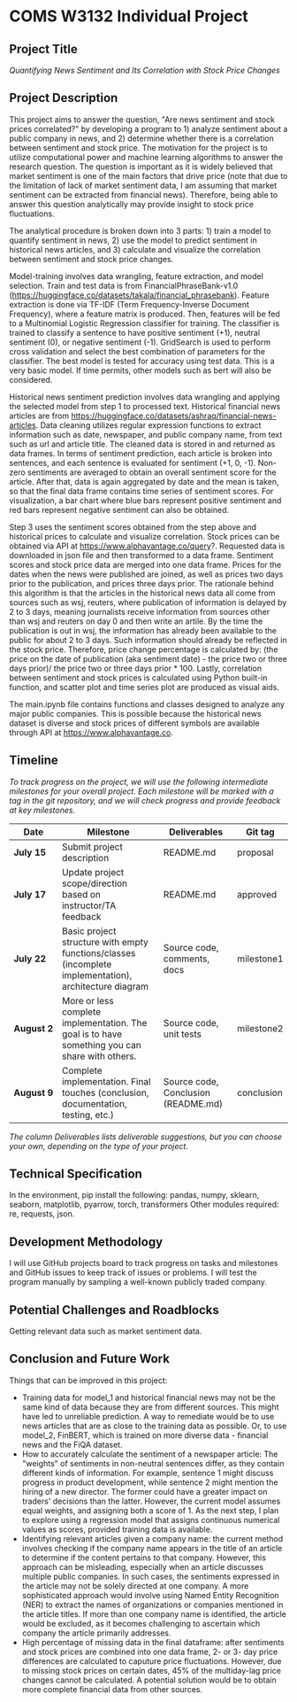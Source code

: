 # COMS W3132 Individual Project

## Project Title
*Quantifying News Sentiment and Its Correlation with Stock Price Changes*

## Project Description
This project aims to answer the question, "Are news sentiment and stock prices correlated?" by developing a program to 1) analyze sentiment about a public company in news, and 2) determine whether there is a correlation between sentiment and stock price. The motivation for the project is to utilize computational power and machine learning algorithms to answer the research question. The question is important as it is widely believed that market sentiment is one of the main factors that drive price (note that due to the limitation of lack of market sentiment data, I am assuming that market sentiment can be extracted from financial news). Therefore, being able to answer this question analytically may provide insight to stock price fluctuations.

The analytical procedure is broken down into 3 parts: 1) train a model to quantify sentiment in news, 2) use the model to predict sentiment in historical news articles, and 3) calculate and visualize the correlation between sentiment and stock price changes.

Model-training involves data wrangling, feature extraction, and model selection. Train and test data is from FinancialPhraseBank-v1.0 (https://huggingface.co/datasets/takala/financial_phrasebank). Feature extraction is done via TF-IDF (Term Frequency-Inverse Document Frequency), where a feature matrix is produced. Then, features will be fed to a Multinomial Logistic Regression classifier for training. The classifier is trained to classify a sentence to have positive sentiment (+1), neutral sentiment (0), or negative sentiment (-1). GridSearch is used to perform cross validation and select the best combination of parameters for the classifier. The best model is tested for accuracy using test data. This is a very basic model. If time permits, other models such as bert will also be considered.

Historical news sentiment prediction involves data wrangling and applying the selected model from step 1 to processed text. Historical financial news articles are from https://huggingface.co/datasets/ashraq/financial-news-articles. Data cleaning utilizes regular expression functions to extract information such as date, newspaper, and public company name, from text such as url and article title. The cleaned data is stored in and returned as data frames. In terms of sentiment prediction, each article is broken into sentences, and each sentence is evaluated for sentiment (+1, 0, -1). Non-zero sentiments are averaged to obtain an overall sentiment score for the article. After that, data is again aggregated by date and the mean is taken, so that the final data frame contains time series of sentiment scores. For visualization, a bar chart where blue bars represent positive sentiment and red bars represent negative sentiment can also be obtained.

Step 3 uses the sentiment scores obtained from the step above and historical prices to calculate and visualize correlation. Stock prices can be obtained via API at https://www.alphavantage.co/query?. Requested data is downloaded in json file and then transformed to a data frame. Sentiment scores and stock price data are merged into one data frame. Prices for the dates when the news were published are joined, as well as prices two days prior to the publication, and prices three days prior. The rationale behind this algorithm is that the articles in the historical news data all come from sources such as wsj, reuters, where publication of information is delayed by 2 to 3 days, meaning journalists receive information from sources other than wsj and reuters on day 0 and then write an artile. By the time the publication is out in wsj, the information has already been available to the public for about 2 to 3 days. Such information should already be reflected in the stock price. Therefore, price change percentage is calculated by: (the price on the date of publication (aka sentiment date) - the price two or three days prior)/ the price two or three days prior * 100. Lastly, correlation between sentiment and stock prices is calculated using Python built-in function, and scatter plot and time series plot are produced as visual aids.

The main.ipynb file contains functions and classes designed to analyze any major public companies. This is possible because the historical news dataset is diverse and stock prices of different symbols are available through API at https://www.alphavantage.co.


## Timeline
*To track progress on the project, we will use the following intermediate milestones for your overall project. Each milestone will be marked with a tag in the git repository, and we will check progress and provide feedback at key milestones.*

| Date               | Milestone                                                                                              | Deliverables                        | Git tag    |
|--------------------|--------------------------------------------------------------------------------------------------------|-------------------------------------|------------|
| **July&nbsp;15**   | Submit project description                                                                             | README.md                           | proposal   |
| **July&nbsp;17**   | Update project scope/direction based on instructor/TA feedback                                         | README.md                           | approved   |
| **July&nbsp;22**   | Basic project structure with empty functions/classes (incomplete implementation), architecture diagram | Source code, comments, docs         | milestone1 |
| **August&nbsp;2**  | More or less complete implementation. The goal is to have something you can share with others.         | Source code, unit tests             | milestone2 |
| **August&nbsp;9**  | Complete implementation. Final touches (conclusion, documentation, testing, etc.)                      | Source code, Conclusion (README.md) | conclusion |

*The column Deliverables lists deliverable suggestions, but you can choose your own, depending on the type of your project.*

## Technical Specification
In the environment, pip install the following: pandas, numpy, sklearn, seaborn, matplotlib, pyarrow, torch, transformers
Other modules required: re, requests, json.

## Development Methodology
I will use GitHub projects board to track progress on tasks and milestones and GitHub issues to keep track of issues or problems. I will test the program manually by sampling a well-known publicly traded company.

## Potential Challenges and Roadblocks
Getting relevant data such as market sentiment data.

## Conclusion and Future Work

Things that can be improved in this project: 
- Training data for model_1 and historical financial news may not be the same kind of data because they are from different sources. This might have led to unreliable prediction. A way to remediate would be to use news articles that are as close to the training data as possible. Or, to use model_2, FinBERT, which is trained on more diverse data - financial news and the FiQA dataset.
- How to accurately calculate the sentiment of a newspaper article: The "weights" of sentiments in non-neutral sentences differ, as they contain different kinds of information. For example, sentence 1 might discuss progress in product development, while sentence 2 might mention the hiring of a new director. The former could have a greater impact on traders' decisions than the latter. However, the current model assumes equal weights, and assigning both a score of 1. As the next step, I plan to explore using a regression model that assigns continuous numerical values as scores, provided training data is available. 
- Identifying relevant articles given a company name: the current method involves checking if the company name appears in the title of an article to determine if the content pertains to that company. However, this approach can be misleading, especially when an article discusses multiple public companies. In such cases, the sentiments expressed in the article may not be solely directed at one company. A more sophisticated approach would involve using Named Entity Recognition (NER) to extract the names of organizations or companies mentioned in the article titles. If more than one company name is identified, the article would be excluded, as it becomes challenging to ascertain which company the article primarily addresses.
- High percentage of missing data in the final dataframe: after sentiments and stock prices are combined into one data frame, 2- or 3- day price differences are calculated to caputure price fluctuations. However, due to missing stock prices on certain dates, 45% of the multiday-lag price changes cannot be calculated. A potential solution would be to obtain more complete financial data from other sources.

